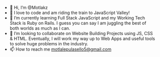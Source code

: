- 👋 Hi, I’m @Motlakz
- 👀 I love to code and am riding the train to JavaScript Valley!
- 🌱 I’m currently learning Full Stack JavaScript and my Working Tech Stack is Ruby on Rails. I guess you can say I am juggling the best of both worlds as much as I can.
- 💞️ I’m looking to collaborate on Website Building Projects using JS, CSS & HTML. Eventually, I will work my way up to Web Apps and useful tools to solve huge problems in the industry.
- 📫 How to reach me motlalepulasello5@gmail.com
